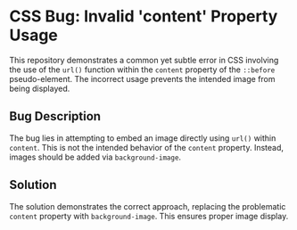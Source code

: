 # CSS Bug: Invalid 'content' Property Usage

This repository demonstrates a common yet subtle error in CSS involving the use of the `url()` function within the `content` property of the `::before` pseudo-element.  The incorrect usage prevents the intended image from being displayed.

## Bug Description

The bug lies in attempting to embed an image directly using `url()` within `content`.  This is not the intended behavior of the `content` property.  Instead, images should be added via `background-image`.

## Solution

The solution demonstrates the correct approach, replacing the problematic `content` property with `background-image`. This ensures proper image display.